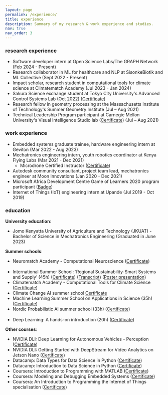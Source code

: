 ```yaml
---
layout: page
permalink: /experience/
title: experience
description: Summary of my research & work experience and studies.
nav: true
nav_order: 3
---
```


### research experience
- Software developer intern at Open Science Labs/The
GRAPH Network (Feb 2024 - Present)
- Research collaborator in ML for healthcare and NLP at SisonkeBiotik and ML Collective (Sept 2022 - Present)
- Impact scholar, research student in computational tools for climate science at Climatematch Academy (Jul 2023 - Jan 2024)
- Sakura Science exchange student at Tokyo City University's Advanced Control Systems Lab (Oct 2022)  ([Certificate](https://drive.google.com/file/d/1beFyOtoibYtU5rF_NfTf79YncPfjbSvH/view?usp=sharing)) 
- Research fellow in geometry processing at the Massachusetts Institute of Technology's Summer Geometry Institute (Jul – Aug 2021)
- Technical Leadership Program participant at Carnegie Mellon University's Visual Intelligence Studio lab ([Certificate](https://drive.google.com/file/d/1s-xkaC8kYttWQbf2LQoSUB-a9emcN8g9/view?usp=sharing)) (Jul – Aug 2021)

### work experience
- Embedded systems graduate trainee, hardware engineering intern at Geviton (Mar 2022 - Aug 2023)
- Mechatronics engineering intern, youth robotics coordinator at Kenya Flying Labs (Mar 2021 - Dec 2021)
    - Microdrone Certified Instructor ([Certificate](https://drive.google.com/file/d/1BuKy3S77jTEzzIMgzc49ReXYDCnpv5iL/view))
- Autodesk community consultant, project team lead, mechatronics engineer at Moon Innovations (Jan 2020 - Dec 2021)
- Microsoft Africa Development Centre Game of Learners 2020 program participant ([Badge](https://www.credly.com/badges/362e721e-4b9a-41a8-adc2-2272dfedb5d4))
- Internet of Things (IoT) engineering intern at Upande (Jul 2019 - Oct 2019)

### education
**University education**:

- Jomo Kenyatta University of Agriculture and Technology (JKUAT) - Bachelor of Science in Mechatronics Engineering (Graduated in June 2023)            	                                                                  

**Summer schools**:

- Neuromatch Academy - Computational Neuroscience ([Certificate](https://portal.neuromatchacademy.org/certificate/0df3b00d-9700-44f9-bf76-70e81e8053bc))                                
- International Summer School: ‘Regional Sustainability-Smart Systems and Supply’ (45h) 
([Certificate](https://drive.google.com/file/d/11aNcZ8hoI1qB9LC0Pg6iwIZPqQYGR6I9/view?usp=sharing)) ([Transcript](https://drive.google.com/file/d/11arEifVwL25T7JCFm9emRkRT2mVh8Umh/view?usp=sharing)) ([Poster presentation](https://drive.google.com/file/d/1uwaYL2TBKnkYYzMrX4NXMpvTcTgIAAWe/view?usp=sharing))
- Climatematch Academy - Computational Tools for Climate Science ([Certificate](https://portal.neuromatchacademy.org/certificate/d4677640-2b80-4dca-9105-1c35601a48d1))            
- Climate Change AI summer school [Certificate](https://drive.google.com/file/d/18wyrao8W9gYicnvmVIamM6HjHtmmTt29/view?usp=sharing)
- Machine Learning Summer School on Applications in Science (35h) ([Certificate](https://drive.google.com/file/d/1mwplsz9XLRtm6Lr1aqehYl2lmgbThnGk/view?usp=sharing))
- Nordic Probabilistic AI summer school (33h) ([Certificate](https://drive.google.com/file/d/1OgJrEAkxZmfY14GGinlzLY1MiSkLvFHf/view?usp=sharing))                                              
- Deep Learning: A hands-on introduction (20h) ([Certificate](https://drive.google.com/file/d/10gFx9tSKsQt0OL3JdPq3eo0MCmQtT2nc/view?usp=sharing))


**Other courses**:
- NVIDIA DLI: Deep Learning for Autonomous Vehicles - Perception ([Certificate](https://courses.nvidia.com/certificates/1fcefea6860e47418e74248154cbf1c5))
- NVIDIA DLI: Getting Started with DeepStream for Video Analytics on Jetson Nano ([Certificate](https://courses.nvidia.com/certificates/649c82d4c2414662a943b9cd68ba5f3f))
- Datacamp: Data Types for Data Science in Python ([Certificate](https://www.datacamp.com/statement-of-accomplishment/course/fd40b57f1987a86f86e79cf75a73744702038476))
- Datacamp: Introduction to Data Science in Python ([Certificate](https://www.datacamp.com/statement-of-accomplishment/course/6f064ced5cddaa1894bc0f8f03f662d11a265bab))
- Coursera: Introduction to Programming with MATLAB ([Certificate](https://www.datacamp.com/statement-of-accomplishment/course/6f064ced5cddaa1894bc0f8f03f662d11a265bab))
- Coursera: Modeling and Debugging Embedded Systems ([Certificate](https://coursera.org/share/be783493d3cf9438a930bc7f712969c9))
- Coursera: An Introduction to Programming the Internet of Things specialisation ([Certificate](https://www.coursera.org/account/accomplishments/specialization/88LN3K73QCQ2))

